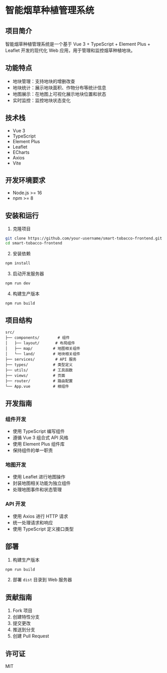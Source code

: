 # 智能烟草种植管理系统

## 项目简介

智能烟草种植管理系统是一个基于 Vue 3 + TypeScript + Element Plus + Leaflet 开发的现代化 Web 应用，用于管理和监控烟草种植地块。

## 功能特点

- 地块管理：支持地块的增删改查
- 地块统计：展示地块面积、作物分布等统计信息
- 地图展示：在地图上可视化展示地块位置和状态
- 实时监控：监控地块状态变化

## 技术栈

- Vue 3
- TypeScript
- Element Plus
- Leaflet
- ECharts
- Axios
- Vite

## 开发环境要求

- Node.js >= 16
- npm >= 8

## 安装和运行

1. 克隆项目
```bash
git clone https://github.com/your-username/smart-tobacco-frontend.git
cd smart-tobacco-frontend
```

2. 安装依赖
```bash
npm install
```

3. 启动开发服务器
```bash
npm run dev
```

4. 构建生产版本
```bash
npm run build
```

## 项目结构

```
src/
├── components/        # 组件
│   ├── layout/       # 布局组件
│   ├── map/         # 地图相关组件
│   └── land/        # 地块相关组件
├── services/         # API 服务
├── types/           # 类型定义
├── utils/           # 工具函数
├── views/           # 页面
├── router/          # 路由配置
└── App.vue          # 根组件
```

## 开发指南

### 组件开发

- 使用 TypeScript 编写组件
- 遵循 Vue 3 组合式 API 风格
- 使用 Element Plus 组件库
- 保持组件的单一职责

### 地图开发

- 使用 Leaflet 进行地图操作
- 封装地图相关功能为独立组件
- 处理地图事件和状态管理

### API 开发

- 使用 Axios 进行 HTTP 请求
- 统一处理请求和响应
- 使用 TypeScript 定义接口类型

## 部署

1. 构建生产版本
```bash
npm run build
```

2. 部署 `dist` 目录到 Web 服务器

## 贡献指南

1. Fork 项目
2. 创建特性分支
3. 提交更改
4. 推送到分支
5. 创建 Pull Request

## 许可证

MIT 